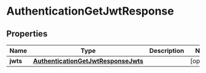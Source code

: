 

# AuthenticationGetJwtResponse


## Properties

| Name | Type | Description | Notes |
|------------ | ------------- | ------------- | -------------|
|**jwts** | [**AuthenticationGetJwtResponseJwts**](AuthenticationGetJwtResponseJwts.md) |  |  [optional] |



